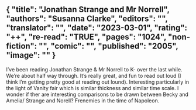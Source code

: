 {
 "title": "Jonathan Strange and Mr Norrell",
 "authors": "Susanna Clarke",
 "editors": "",
 "translator": "",
 "date": "2023-03-01",
 "rating": "++",
 "re-read": "TRUE",
 "pages": "1024",
 "non-fiction": "",
 "comic": "",
 "published": "2005",
 "image": ""
}
---

I’ve been reading Jonathan Strange & Mr Norrell to K- over the last while. We’re about half way through. It’s really great, and fun to read out loud (I think I’m getting pretty good at reading out lound). Interesting particularly in the light of Vanity fair which is similar thickness and similar time scale. I wonder if ther are interesting comparisons to be drawn between Becky and Amelia/ Strange and Norell? Frenemies in the time of Napoleon. 